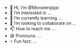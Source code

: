 - 👋 Hi, I’m @Monstersjsjsi
- 👀 I’m interested in ...
- 🌱 I’m currently learning ...
- 💞️ I’m looking to collaborate on ...
- 📫 How to reach me ...
- 😄 Pronouns: ...
- ⚡ Fun fact: ...

<!---
Monstersjsjsi/Monstersjsjsi is a ✨ special ✨ repository because its `README.md` (this file) appears on your GitHub profile.
You can click the Preview link to take a look at your changes.
--->
